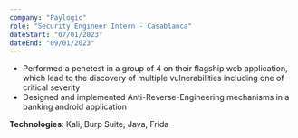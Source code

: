 ```yaml
---
company: "Paylogic"
role: "Security Engineer Intern - Casablanca"
dateStart: "07/01/2023"
dateEnd: "09/01/2023"
---
```


- Performed a penetest in a group of 4 on their flagship web application, which lead to the discovery of multiple vulnerabilities including one of critical severity
- Designed and implemented Anti-Reverse-Engineering mechanisms in a banking android application

**Technologies**: Kali, Burp Suite, Java, Frida